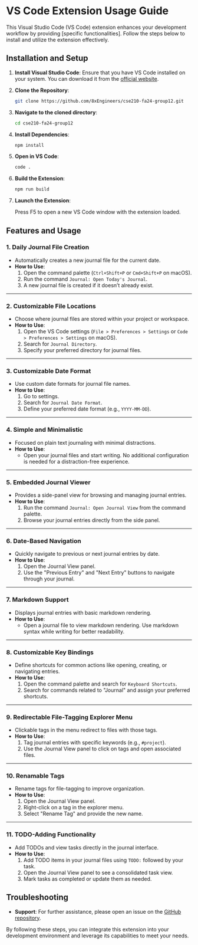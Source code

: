 # VS Code Extension Usage Guide

This Visual Studio Code (VS Code) extension enhances your development workflow by providing [specific functionalities]. Follow the steps below to install and utilize the extension effectively.

## Installation and Setup

1. **Install Visual Studio Code**: Ensure that you have VS Code installed on your system. You can download it from the [official website](https://code.visualstudio.com/).

2. **Clone the Repository**:

   ```bash
   git clone https://github.com/8xEngineers/cse210-fa24-group12.git
   ```

3. **Navigate to the cloned directory**:

    ```bash 
    cd cse210-fa24-group12
    ```

4. **Install Dependencies**:

    ```bash 
    npm install
    ```

5. **Open in VS Code**:

    ```bash
    code .
    ```

6. **Build the Extension**:

    ```bash
    npm run build
    ```

7. **Launch the Extension**:

    Press F5 to open a new VS Code window with the extension loaded.

## Features and Usage

### 1. **Daily Journal File Creation**
- Automatically creates a new journal file for the current date.
- **How to Use**:
  1. Open the command palette (`Ctrl+Shift+P` or `Cmd+Shift+P` on macOS).
  2. Run the command `Journal: Open Today's Journal`.
  3. A new journal file is created if it doesn’t already exist.

---

### 2. **Customizable File Locations**
- Choose where journal files are stored within your project or workspace.
- **How to Use**:
  1. Open the VS Code settings (`File > Preferences > Settings` or `Code > Preferences > Settings` on macOS).
  2. Search for `Journal Directory`.
  3. Specify your preferred directory for journal files.

---

### 3. **Customizable Date Format**
- Use custom date formats for journal file names.
- **How to Use**:
  1. Go to settings.
  2. Search for `Journal Date Format`.
  3. Define your preferred date format (e.g., `YYYY-MM-DD`).

---

### 4. **Simple and Minimalistic**
- Focused on plain text journaling with minimal distractions.
- **How to Use**:
  - Open your journal files and start writing. No additional configuration is needed for a distraction-free experience.

---

### 5. **Embedded Journal Viewer**
- Provides a side-panel view for browsing and managing journal entries.
- **How to Use**:
  1. Run the command `Journal: Open Journal View` from the command palette.
  2. Browse your journal entries directly from the side panel.

---

### 6. **Date-Based Navigation**
- Quickly navigate to previous or next journal entries by date.
- **How to Use**:
  1. Open the Journal View panel.
  2. Use the "Previous Entry" and "Next Entry" buttons to navigate through your journal.

---

### 7. **Markdown Support**
- Displays journal entries with basic markdown rendering.
- **How to Use**:
  - Open a journal file to view markdown rendering. Use markdown syntax while writing for better readability.

---

### 8. **Customizable Key Bindings**
- Define shortcuts for common actions like opening, creating, or navigating entries.
- **How to Use**:
  1. Open the command palette and search for `Keyboard Shortcuts`.
  2. Search for commands related to "Journal" and assign your preferred shortcuts.

---

### 9. **Redirectable File-Tagging Explorer Menu**
- Clickable tags in the menu redirect to files with those tags.
- **How to Use**:
  1. Tag journal entries with specific keywords (e.g., `#project`).
  2. Use the Journal View panel to click on tags and open associated files.

---

### 10. **Renamable Tags**
- Rename tags for file-tagging to improve organization.
- **How to Use**:
  1. Open the Journal View panel.
  2. Right-click on a tag in the explorer menu.
  3. Select "Rename Tag" and provide the new name.

---

### 11. **TODO-Adding Functionality**
- Add TODOs and view tasks directly in the journal interface.
- **How to Use**:
  1. Add TODO items in your journal files using `TODO:` followed by your task.
  2. Open the Journal View panel to see a consolidated task view.
  3. Mark tasks as completed or update them as needed.


## Troubleshooting

- **Support**: For further assistance, please open an issue on the [GitHub repository](https://github.com/8xEngineers/cse210-fa24-group12/issues).

By following these steps, you can integrate this extension into your development environment and leverage its capabilities to meet your needs.